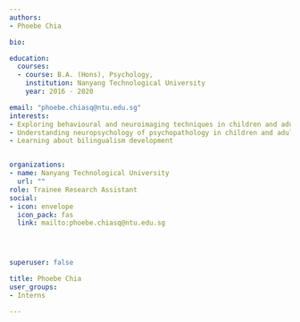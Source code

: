 ```yaml
---
authors:
- Phoebe Chia

bio: 

education:
  courses:
  - course: B.A. (Hons), Psychology,
    institution: Nanyang Technological University
    year: 2016 - 2020

email: "phoebe.chiasq@ntu.edu.sg"
interests:
- Exploring behavioural and neuroimaging techniques in children and adults
- Understanding neuropsychology of psychopathology in children and adults
- Learning about bilingualism development 


organizations:
- name: Nanyang Technological University
  url: ""
role: Trainee Research Assistant
social:
- icon: envelope
  icon_pack: fas
  link: mailto:phoebe.chiasq@ntu.edu.sg




superuser: false

title: Phoebe Chia
user_groups:
- Interns

---
```

